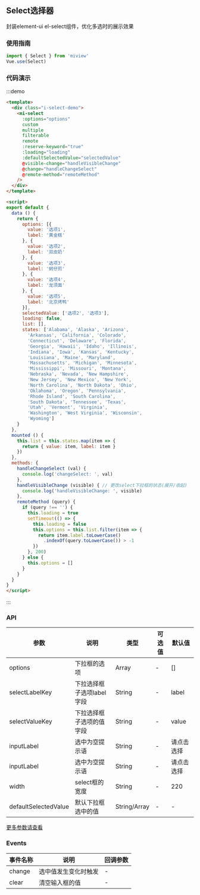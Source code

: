 ## Select选择器

封装element-ui el-select组件，优化多选时的展示效果

### 使用指南

```js
import { Select } from 'miview'
Vue.use(Select)
```

### 代码演示

<script>
export default {
  data () {
    return {
      options: [{
        value: '选项1',
        label: '黄金糕'
      }, {
        value: '选项2',
        label: '双皮奶'
      }, {
        value: '选项3',
        label: '蚵仔煎'
      }, {
        value: '选项4',
        label: '龙须面'
      }, {
        value: '选项5',
        label: '北京烤鸭'
      }],
      selectedValue: ['选项2', '选项3'],
      loading: false,
      list: [],
      states: ['Alabama', 'Alaska', 'Arizona',
        'Arkansas', 'California', 'Colorado',
        'Connecticut', 'Delaware', 'Florida',
        'Georgia', 'Hawaii', 'Idaho', 'Illinois',
        'Indiana', 'Iowa', 'Kansas', 'Kentucky',
        'Louisiana', 'Maine', 'Maryland',
        'Massachusetts', 'Michigan', 'Minnesota',
        'Mississippi', 'Missouri', 'Montana',
        'Nebraska', 'Nevada', 'New Hampshire',
        'New Jersey', 'New Mexico', 'New York',
        'North Carolina', 'North Dakota', 'Ohio',
        'Oklahoma', 'Oregon', 'Pennsylvania',
        'Rhode Island', 'South Carolina',
        'South Dakota', 'Tennessee', 'Texas',
        'Utah', 'Vermont', 'Virginia',
        'Washington', 'West Virginia', 'Wisconsin',
        'Wyoming']
    }
  },
  mounted () {
    this.list = this.states.map(item => {
      return { value: item, label: item }
    })
  },
  methods: {
    handleChangeSelect (val) {
      console.log('changeSelect: ', val)
    },
    handleVisibleChange (visible) { // 更改select下拉框的状态(展开/收起)
      console.log('handleVisibleChange: ', visible)
    },
    remoteMethod (query) {
      if (query !== '') {
        this.loading = true
        setTimeout(() => {
          this.loading = false
          this.options = this.list.filter(item => {
            return item.label.toLowerCase()
              .indexOf(query.toLowerCase()) > -1
          })
        }, 200)
      } else {
        this.options = []
      }
    }
  }
}
</script>
<div class="demo-dialog demo-block">
  <mi-select
    :options="options"
    custom
    multiple
    filterable
    remote
    :reserve-keyword="true"
    :loading="loading"
    :defaultSelectedValue="selectedValue"
    @visible-change="handleVisibleChange"
    @change="handleChangeSelect"
    @remote-method="remoteMethod"
  />
</div>

:::demo
```html
<template>
  <div class="i-select-demo">
    <mi-select
      :options="options"
      custom
      multiple
      filterable
      remote
      :reserve-keyword="true"
      :loading="loading"
      :defaultSelectedValue="selectedValue"
      @visible-change="handleVisibleChange"
      @change="handleChangeSelect"
      @remote-method="remoteMethod"
    />
  </div>
</template>

<script>
export default {
  data () {
    return {
      options: [{
        value: '选项1',
        label: '黄金糕'
      }, {
        value: '选项2',
        label: '双皮奶'
      }, {
        value: '选项3',
        label: '蚵仔煎'
      }, {
        value: '选项4',
        label: '龙须面'
      }, {
        value: '选项5',
        label: '北京烤鸭'
      }],
      selectedValue: ['选项2', '选项3'],
      loading: false,
      list: [],
      states: ['Alabama', 'Alaska', 'Arizona',
        'Arkansas', 'California', 'Colorado',
        'Connecticut', 'Delaware', 'Florida',
        'Georgia', 'Hawaii', 'Idaho', 'Illinois',
        'Indiana', 'Iowa', 'Kansas', 'Kentucky',
        'Louisiana', 'Maine', 'Maryland',
        'Massachusetts', 'Michigan', 'Minnesota',
        'Mississippi', 'Missouri', 'Montana',
        'Nebraska', 'Nevada', 'New Hampshire',
        'New Jersey', 'New Mexico', 'New York',
        'North Carolina', 'North Dakota', 'Ohio',
        'Oklahoma', 'Oregon', 'Pennsylvania',
        'Rhode Island', 'South Carolina',
        'South Dakota', 'Tennessee', 'Texas',
        'Utah', 'Vermont', 'Virginia',
        'Washington', 'West Virginia', 'Wisconsin',
        'Wyoming']
    }
  },
  mounted () {
    this.list = this.states.map(item => {
      return { value: item, label: item }
    })
  },
  methods: {
    handleChangeSelect (val) {
      console.log('changeSelect: ', val)
    },
    handleVisibleChange (visible) { // 更改select下拉框的状态(展开/收起)
      console.log('handleVisibleChange: ', visible)
    },
    remoteMethod (query) {
      if (query !== '') {
        this.loading = true
        setTimeout(() => {
          this.loading = false
          this.options = this.list.filter(item => {
            return item.label.toLowerCase()
              .indexOf(query.toLowerCase()) > -1
          })
        }, 200)
      } else {
        this.options = []
      }
    }
  }
}
</script>
```
:::

### API

参数 | 说明 | 类型 | 可选值 | 默认值
--- | --- | --- | --- | --- |
options | 下拉框的选项 | Array | - | []
selectLabelKey | 下拉选择框子选项label字段 | String | - | label
selectValueKey | 下拉选择框子选项的值字段 | String | - | value
inputLabel | 选中为空提示语 | String | - | 请点击选择
inputLabel | 选中为空提示语 | String | - | 请点击选择
width | select框的宽度 | String | - | 220
defaultSelectedValue | 默认下拉框选中的值 | String/Array | - | -

[更多参数请查看](http://element-cn.eleme.io/#/zh-CN/component/select)

### Events

事件名称 | 说明 | 回调参数
---|--- | --- |
change | 选中值发生变化时触发 | -
clear | 清空输入框的值 | -